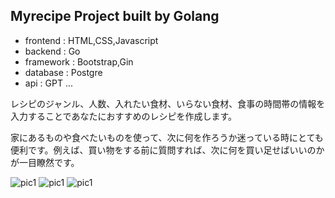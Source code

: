 ## Myrecipe Project built by Golang
- frontend : HTML,CSS,Javascript
- backend : Go
- framework : Bootstrap,Gin
- database : Postgre
- api : GPT ...

レシピのジャンル、人数、入れたい食材、いらない食材、食事の時間帯の情報を入力することであなたにおすすめのレシピを作成します。

家にあるものや食べたいものを使って、次に何を作ろうか迷っている時にとても便利です。例えば、買い物をする前に質問すれば、次に何を買い足せばいいのかが一目瞭然です。

![pic1](public/images/pic1.png)
![pic1](public/images/pic2.png)
![pic1](public/images/pic3.png)